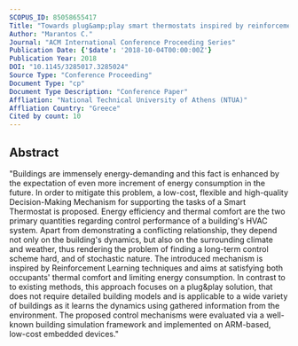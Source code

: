 ```yaml
---
SCOPUS_ID: 85058655417
Title: "Towards plug&amp;play smart thermostats inspired by reinforcement learning"
Author: "Marantos C."
Journal: "ACM International Conference Proceeding Series"
Publication Date: {'$date': '2018-10-04T00:00:00Z'}
Publication Year: 2018
DOI: "10.1145/3285017.3285024"
Source Type: "Conference Proceeding"
Document Type: "cp"
Document Type Description: "Conference Paper"
Affliation: "National Technical University of Athens (NTUA)"
Affliation Country: "Greece"
Cited by count: 10
---
```


## Abstract
"Buildings are immensely energy-demanding and this fact is enhanced by the expectation of even more increment of energy consumption in the future. In order to mitigate this problem, a low-cost, flexible and high-quality Decision-Making Mechanism for supporting the tasks of a Smart Thermostat is proposed. Energy efficiency and thermal comfort are the two primary quantities regarding control performance of a building's HVAC system. Apart from demonstrating a conflicting relationship, they depend not only on the building's dynamics, but also on the surrounding climate and weather, thus rendering the problem of finding a long-term control scheme hard, and of stochastic nature. The introduced mechanism is inspired by Reinforcement Learning techniques and aims at satisfying both occupants' thermal comfort and limiting energy consumption. In contrast to to existing methods, this approach focuses on a plug&play solution, that does not require detailed building models and is applicable to a wide variety of buildings as it learns the dynamics using gathered information from the environment. The proposed control mechanisms were evaluated via a well-known building simulation framework and implemented on ARM-based, low-cost embedded devices."
